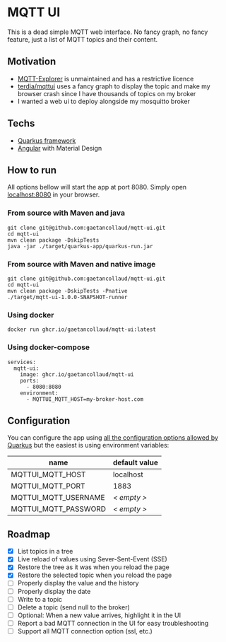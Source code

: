 # MQTT UI

This is a dead simple MQTT web interface. No fancy graph, no fancy feature, just a list of MQTT topics and their
content.

## Motivation

- [MQTT-Explorer](https://github.com/thomasnordquist/MQTT-Explorer) is unmaintained and has a restrictive licence
- [terdia/mqttui](https://github.com/terdia/mqttui) uses a fancy graph to display the topic and make my browser crash
  since I have thousands of topics on my broker
- I wanted a web ui to deploy alongside my mosquitto broker

## Techs

- [Quarkus framework](https://quarkus.io)
- [Angular](https://angular.io) with Material Design

## How to run

All options bellow will start the app at port 8080. Simply open [localhost:8080](http://localhost:8080) in your browser.

### From source with Maven and java

```shell
git clone git@github.com:gaetancollaud/mqtt-ui.git
cd mqtt-ui
mvn clean package -DskipTests
java -jar ./target/quarkus-app/quarkus-run.jar
```

### From source with Maven and native image

```shell
git clone git@github.com:gaetancollaud/mqtt-ui.git
cd mqtt-ui
mvn clean package -DskipTests -Pnative
./target/mqtt-ui-1.0.0-SNAPSHOT-runner
```

### Using docker

```shell
docker run ghcr.io/gaetancollaud/mqtt-ui:latest
```

### Using docker-compose

```shell
services:
  mqtt-ui:
    image: ghcr.io/gaetancollaud/mqtt-ui
    ports:
      - 8080:8080
    environment:
      - MQTTUI_MQTT_HOST=my-broker-host.com
```

## Configuration

You can configure the app
using [all the configuration options allowed by Quarkus](https://quarkus.io/guides/config-reference) but the easiest is
using environment variables:

| name                 | default value |
|----------------------|---------------|
| MQTTUI_MQTT_HOST     | localhost     |
| MQTTUI_MQTT_PORT     | 1883          |
| MQTTUI_MQTT_USERNAME | *< empty >*   |
| MQTTUI_MQTT_PASSWORD | *< empty >*   |

## Roadmap

 - [x] List topics in a tree
 - [x] Live reload of values using Sever-Sent-Event (SSE)
 - [x] Restore the tree as it was when you reload the page
 - [x] Restore the selected topic when you reload the page
 - [ ] Properly display the value and the history
 - [ ] Properly display the date
 - [ ] Write to a topic
 - [ ] Delete a topic (send null to the broker)
 - [ ] Optional: When a new value arrives, highlight it in the UI
 - [ ] Report a bad MQTT connection in the UI for easy troubleshooting
 - [ ] Support all MQTT connection option (ssl, etc.)
